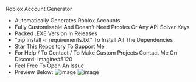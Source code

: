 Roblox Account Generator
- Automatically Generates Roblox Accounts
- Fully Customisable And Doesn't Need Proxies Or Any API Solver Keys
- Packed .EXE Version In Releases
- "pip install -r requirements.txt" To Install All The Dependencies
- Star This Repository To Support Me
- For Help / To Contact / To Make Custom Projects Contact Me On Discord: Imagine#5120
- Feel Free To Open An Issue
- Preview Below:
![image](https://user-images.githubusercontent.com/74649094/200195116-cb619bc1-690a-412a-a8bc-a553fe5519ee.png)
![image](https://user-images.githubusercontent.com/74649094/200195118-32f46dec-7a36-4ead-aa3e-8fa29774e10c.png)
